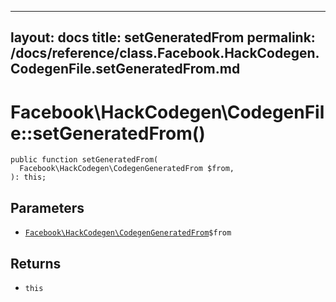 
***

layout: docs
title: setGeneratedFrom
permalink: /docs/reference/class.Facebook.HackCodegen.CodegenFile.setGeneratedFrom.md
---







# Facebook\\HackCodegen\\CodegenFile::setGeneratedFrom()




``` Hack
public function setGeneratedFrom(
  Facebook\HackCodegen\CodegenGeneratedFrom $from,
): this;
```




## Parameters




+ [` Facebook\HackCodegen\CodegenGeneratedFrom `](<class.Facebook.HackCodegen.CodegenGeneratedFrom.md>)`` $from ``




## Returns




* ` this `